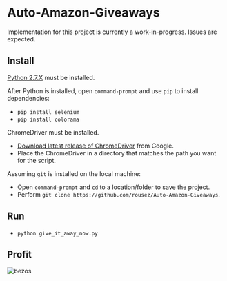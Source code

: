 # Auto-Amazon-Giveaways
Implementation for this project is currently a work-in-progress.  Issues are expected.

## Install
[Python 2.7.X](https://www.python.org/downloads/) must be installed.

After Python is installed, open `command-prompt` and use `pip` to install dependencies:

 - `pip install selenium`
 - `pip install colorama`

ChromeDriver must be installed.

 - [Download latest release of ChromeDriver](https://sites.google.com/a/chromium.org/chromedriver/downloads) from Google.
 - Place the ChromeDriver in a directory that matches the path you want for the script.

Assuming `git` is installed on the local machine:

 - Open `command-prompt` and `cd` to a location/folder to save the project.
 - Perform `git clone https://github.com/rousez/Auto-Amazon-Giveaways`.

## Run
 - `python give_it_away_now.py`

## Profit
![bezos](http://i.imgur.com/L8yRHGN.jpg)
